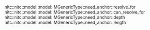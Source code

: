 nitc::nitc::model::model::MGenericType::need_anchor::resolve_for
nitc::nitc::model::model::MGenericType::need_anchor::can_resolve_for
nitc::nitc::model::model::MGenericType::need_anchor::depth
nitc::nitc::model::model::MGenericType::need_anchor::length